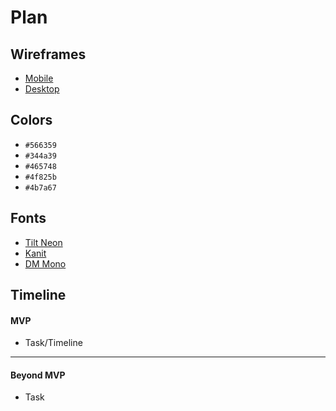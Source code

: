 # Plan

## Wireframes
* [Mobile](wireframe-mobile.png)
* [Desktop](wireframe-computer.png)

## Colors
* `#566359`
* `#344a39`
* `#465748`
* `#4f825b`
* `#4b7a67`

## Fonts
* [Tilt Neon](https://fonts.google.com/specimen/Tilt+Neon?preview.text=Accounting)
* [Kanit](https://fonts.google.com/specimen/Kanit?preview.text=Accounting)
* [DM Mono](https://fonts.google.com/specimen/DM+Mono?preview.text=Accounting&query=mono)

## Timeline

#### MVP

* Task/Timeline

---

#### Beyond MVP

* Task
